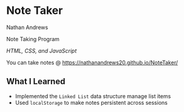Note Taker
=========================

Nathan Andrews

Note Taking Program

*HTML, CSS, and JavaScript*

You can take notes @ https://nathanandrews20.github.io/NoteTaker/

What I Learned
--------------
* Implemented the ```Linked List``` data structure manage list items
* Used ```localStorage``` to make notes persistent across sessions